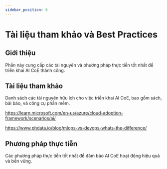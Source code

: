 ```yaml
---
sidebar_position: 6
---
```

# Tài liệu tham khảo và Best Practices

## Giới thiệu
Phần này cung cấp các tài nguyên và phương pháp thực tiễn tốt nhất để triển khai AI CoE thành công.

## Tài liệu tham khảo
Danh sách các tài nguyên hữu ích cho việc triển khai AI CoE, bao gồm sách, bài báo, và công cụ phần mềm.

https://learn.microsoft.com/en-us/azure/cloud-adoption-framework/scenarios/ai/

https://www.phdata.io/blog/mlops-vs-devops-whats-the-difference/

## Phương pháp thực tiễn
Các phương pháp thực tiễn tốt nhất để đảm bảo AI CoE hoạt động hiệu quả và bền vững. 